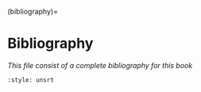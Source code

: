 (bibliography)=
# Bibliography

*This file consist of a complete bibliography for this book*

```{bibliography}
:style: unsrt
```